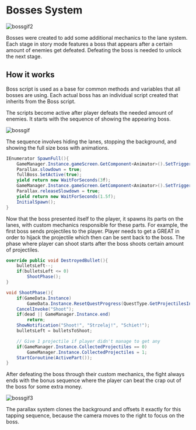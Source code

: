 # Bosses System
![bossgif2](https://user-images.githubusercontent.com/42221923/144754909-1d0a3197-2f11-4117-871b-7a0ee44d5f6b.gif)

Bosses were created to add some additional mechanics to the lane system. Each stage in story mode features a boss that appears after a certain amount of enemies get defeated. Defeating the boss is needed to unlock the next stage.

## How it works
Boss script is used as a base for common methods and variables that all bosses are using. Each actual boss has an individual script created that inherits from the Boss script.

The scripts become active after player defeats the needed amount of enemies. It starts with the sequence of showing the appearing boss.

![bossgif](https://user-images.githubusercontent.com/42221923/144755626-4c9ff481-dc5c-4e22-b997-bfcedd10e5fd.gif)

The sequence involves hiding the lanes, stopping the background, and showing the full size boss with animations.
```c#
IEnumerator SpawnFull(){
    GameManager.Instance.gameScreen.GetComponent<Animator>().SetTrigger("HideLanes");
    Parallax.slowdown = true;
    fullBoss.SetActive(true);
    yield return new WaitForSeconds(3f);
    GameManager.Instance.gameScreen.GetComponent<Animator>().SetTrigger("ShowLanes");
    Parallax.releaseSlowdown = true;
    yield return new WaitForSeconds(1.5f);
    InitialSpawn();
}
```

Now that the boss presented itself to the player, it spawns its parts on the lanes, with custom mechanics responsible for these parts. For example, the first boss sends projectiles to the player. Player needs to get a GREAT in order to hijack the projectile which then can be sent back to the boss. The phase where player can shoot starts after the boss shoots certain amount of projectiles.

```c#
override public void DestroyedBullet(){
    bulletsLeft--;
    if(bulletsLeft <= 0)
        ShootPhase();
}

void ShootPhase(){
    if(GameData.Instance)
        GameData.Instance.ResetQuestProgress(QuestType.GetProjectilesInOnePhase);
    CancelInvoke("Shoot");
    if(dead || GameManager.Instance.end)
        return;
    ShowNotification("Shoot!", "Strzelaj!", "Schiet!");
    bulletsLeft = bulletsToShoot;

    // Give 1 projectile if player didn't manage to get any
    if(GameManager.Instance.CollectedProjectiles == 0)
        GameManager.Instance.CollectedProjectiles = 1;
    StartCoroutine(ActivePart());
}
```
After defeating the boss through their custom mechanics, the fight always ends with the bonus sequence where the player can beat the crap out of the boss for some extra money.

![bossgif3](https://user-images.githubusercontent.com/42221923/144756204-ca7b2178-8b24-44bb-b9bf-b351f75f5773.gif)

The parallax system clones the background and offsets it exactly for this tapping sequence, because the camera moves to the right to focus on the boss.
